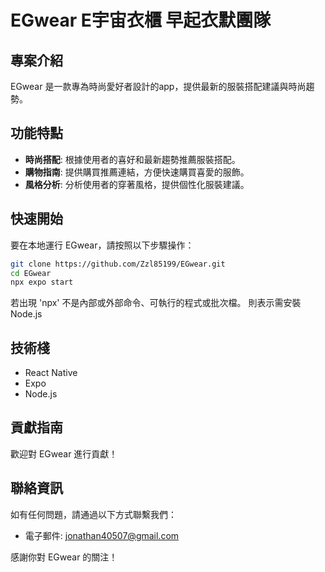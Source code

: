 # EGwear E宇宙衣櫃  早起衣默團隊

## 專案介紹
EGwear 是一款專為時尚愛好者設計的app，提供最新的服裝搭配建議與時尚趨勢。

## 功能特點
- **時尚搭配**: 根據使用者的喜好和最新趨勢推薦服裝搭配。
- **購物指南**: 提供購買推薦連結，方便快速購買喜愛的服飾。
- **風格分析**: 分析使用者的穿著風格，提供個性化服裝建議。

## 快速開始
要在本地運行 EGwear，請按照以下步驟操作：
   
```bash
git clone https://github.com/Zzl85199/EGwear.git
cd EGwear
npx expo start
```
若出現 'npx' 不是內部或外部命令、可執行的程式或批次檔。
則表示需安裝Node.js

## 技術棧
- React Native
- Expo
- Node.js

## 貢獻指南
歡迎對 EGwear 進行貢獻！

## 聯絡資訊
如有任何問題，請通過以下方式聯繫我們：
- 電子郵件: jonathan40507@gmail.com

感謝你對 EGwear 的關注！
